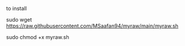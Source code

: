 to install 

sudo wget https://raw.githubusercontent.com/MSaafan94/myraw/main/myraw.sh


sudo chmod +x myraw.sh
